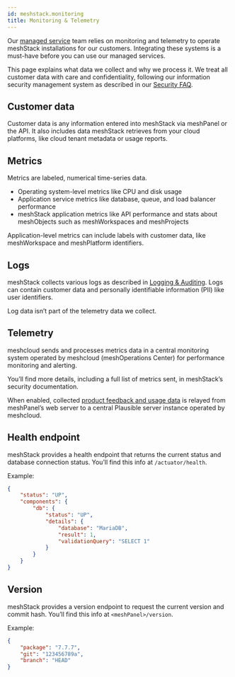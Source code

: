 ```yaml
---
id: meshstack.monitoring
title: Monitoring & Telemetry
---
```


Our [managed service](/docs/meshstack.managed-service) team relies on monitoring and telemetry to operate meshStack installations for our customers. Integrating these systems is a must-have before you can use our managed services.

This page explains what data we collect and why we process it. We treat all customer data with care and confidentiality, following our information security management system as described in our [Security FAQ](/docs/faq).

## Customer data

Customer data is any information entered into meshStack via meshPanel or the API. It also includes data meshStack retrieves from your cloud platforms, like cloud tenant metadata or usage reports.

## Metrics

Metrics are labeled, numerical time-series data.

- Operating system-level metrics like CPU and disk usage
- Application service metrics like database, queue, and load balancer performance
- meshStack application metrics like API performance and stats about meshObjects such as meshWorkspaces and meshProjects

Application-level metrics can include labels with customer data, like meshWorkspace and meshPlatform identifiers.

## Logs

meshStack collects various logs as described in [Logging & Auditing](/docs/meshstack.logging). Logs can contain customer data and personally identifiable information (PII) like user identifiers.

Log data isn’t part of the telemetry data we collect.

## Telemetry

meshcloud sends and processes metrics data in a central monitoring system operated by meshcloud (meshOperations Center) for performance monitoring and alerting.

You’ll find more details, including a full list of metrics sent, in meshStack’s security documentation.

When enabled, collected [product feedback and usage data](/docs/administration.product-feedback-collection) is relayed from meshPanel’s web server to a central Plausible server instance operated by meshcloud.

## Health endpoint

meshStack provides a health endpoint that returns the current status and database connection status. You’ll find this info at `/actuator/health`.

Example:

```json
{
    "status": "UP",
    "components": {
        "db": {
            "status": "UP",
            "details": {
                "database": "MariaDB",
                "result": 1,
                "validationQuery": "SELECT 1"
            }
        }
    }
}
```

## Version

meshStack provides a version endpoint to request the current version and commit hash. You’ll find this info at `<meshPanel>/version`.

Example:

```json
{
    "package": "7.7.7",
    "git": "123456789a",
    "branch": "HEAD"
}

```
